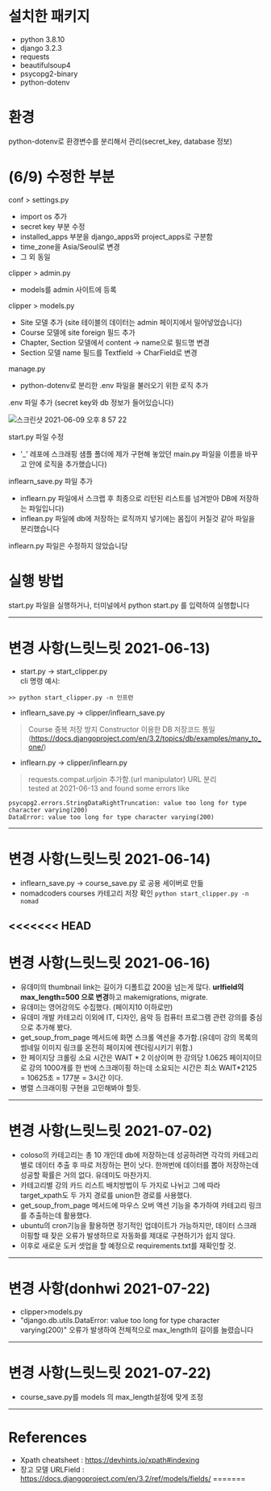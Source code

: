 # 설치한 패키지 
- python 3.8.10
- django 3.2.3
- requests 
- beautifulsoup4
- psycopg2-binary 
- python-dotenv

# 환경 
python-dotenv로 환경변수를 분리해서 관리(secret_key, database 정보)

# (6/9) 수정한 부분
conf > settings.py 
- import os 추가
- secret key 부분 수정 
- installed_apps 부분을 django_apps와 project_apps로 구분함 
- time_zone을 Asia/Seoul로 변경 
- 그 외 동일 

clipper > admin.py
- models를 admin 사이트에 등록 

clipper > models.py
- Site 모델 추가 (site 테이블의 데이터는 admin 페이지에서 밀어넣었습니다)
- Course 모델에 site foreign 필드 추가 
- Chapter, Section 모델에서 content -> name으로 필드명 변경
- Section 모델 name 필드를 Textfield -> CharField로 변경 

manage.py 
- python-dotenv로 분리한 .env 파일을 불러오기 위한 로직 추가 

.env 파일 추가 (secret key와 db 정보가 들어있습니다)

![스크린샷 2021-06-09 오후 8 57 22](https://user-images.githubusercontent.com/80886445/121350172-4c111580-c965-11eb-814e-00062ef2e1d4.png)

start.py 파일 수정 
- '_' 레포에 스크래핑 샘플 폴더에 제가 구현해 놓았던 main.py 파일을 이름을 바꾸고 안에 로직을 추가했습니다)

inflearn_save.py 파일 추가 
- inflearn.py 파일에서 스크랩 후 최종으로 리턴된 리스트를 넘겨받아 DB에 저장하는 파일입니다)
- inflean.py 파일에 db에 저장하는 로직까지 넣기에는 몸집이 커질것 같아 파일을 분리했습니다 

inflearn.py 파일은 수정하지 않았습니당

# 실행 방법
start.py 파일을 실행하거나, 터미널에서 python start.py 를 입력하여 실행합니다 


---
# 변경 사항(느릿느릿 2021-06-13)
- start.py -> start_clipper.py   
cli 명령 예시:
```linux
>> python start_clipper.py -n 인프런
```
- inflearn_save.py -> clipper/inflearn_save.py   
> Course 중복 저장 방지
> Constructor 이용한 DB 저장코드 통일(https://docs.djangoproject.com/en/3.2/topics/db/examples/many_to_one/)

- inflearn.py -> clipper/inflearn.py   
> requests.compat.urljoin 추가함.(url manipulator)
> URL 분리   
tested at 2021-06-13 and found some errors like
```
psycopg2.errors.StringDataRightTruncation: value too long for type character varying(200)
DataError: value too long for type character varying(200)
```
---

# 변경 사항(느릿느릿 2021-06-14)
- inflearn_save.py -> course_save.py 로 공용 세이버로 만듦
- nomadcoders courses 카테고리 저장 확인 `python start_clipper.py -n nomad`

<<<<<<< HEAD
---
# 변경 사항(느릿느릿 2021-06-16)
- 유데미의 thumbnail link는 길이가 디폴트값 200을 넘는게 많다. **urlfield의 max_length=500 으로 변경**하고 makemigrations, migrate.  
- 유데미는 영어강의도 수집했다. (페이지10 이하로만)
- 유데미 개발 카테고리 이외에 IT, 디자인, 음악 등 컴퓨터 프로그램 관련 강의를 중심으로 추가해 봤다.
- get_soup_from_page 메서드에 화면 스크롤 액션을 추가함.(유데미 강의 목록의 썸네일 이미지 링크를 온전히 페이지에 렌더링시키기 위함.)
- 한 페이지당 크롤링 소요 시간은 WAIT * 2 이상이며 한 강의당 1.0625 페이지이므로 강의 1000개를 한 번에 스크래이핑 하는데 소요되는 시간은 최소 WAIT*2125 = 10625초 = 177분 = 3시간 이다.
- 병렬 스크래이핑 구현을 고민해봐야 할듯.
---

# 변경 사항(느릿느릿 2021-07-02)
- coloso의 카테고리는 총 10 개인데 db에 저장하는데 성공하려면 각각의 카테고리별로 데이터 추출 후 따로 저장하는 편이 낫다. 한꺼번에 데이터를 뽑아 저장하는데 성공할 확률은 거의 없다. 유데미도 마찬가지.
- 카테고리별 강의 카드 리스트 배치방법이 두 가지로 나뉘고 그에 따라 target_xpath도 두 가지 경로를 union한 경로를 사용했다.
- get_soup_from_page 메서드에 마우스 오버 액션 기능을 추가하여 카테고리 링크를 추출하는데 활용했다.
- ubuntu의 cron기능을 활용하면 정기적인 업데이트가 가능하지만, 데이터 스크래이핑할 때 잦은 오류가 발생하므로 자동화를 제대로 구현하기가 쉽지 않다. 
- 이후로 새로운 도커 셋업을 할 예정으로 requirements.txt를 재확인할 것.
---
# 변경 사항(donhwi 2021-07-22)
- clipper>models.py
- "django.db.utils.DataError: value too long for type character varying(200)" 오류가 발생하여 전체적으로 max_length의 길이를 늘렸습니다

---

# 변경 사항(느릿느릿 2021-07-22)
- course_save.py를 models 의 max_length설정에 맞게 조정

---
# References
- Xpath cheatsheet : https://devhints.io/xpath#indexing
- 장고 모델 URLField : https://docs.djangoproject.com/en/3.2/ref/models/fields/
=======